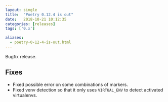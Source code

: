 ```yaml
---
layout: single
title:  "Poetry 0.12.4 is out"
date:   2018-10-21 10:12:35
categories: [releases]
tags: ['0.x']

aliases:
  - poetry-0-12-4-is-out.html
---
```


Bugfix release.

## Fixes

- Fixed possible error on some combinations of markers.
- Fixed venv detection so that it only uses `VIRTUAL_ENV` to detect activated virtualenvs.
